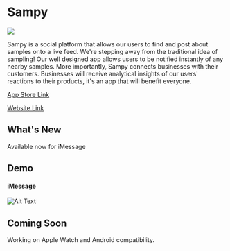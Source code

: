 # Sampy
![](https://static.wixstatic.com/media/52d346_16cefb8b28024032bb938bf27753442e~mv2.png/v1/fill/w_591,h_570,al_c,q_80,usm_0.66_1.00_0.01/52d346_16cefb8b28024032bb938bf27753442e~mv2.webp)

Sampy is a social platform that allows our users to find and post about samples onto a live feed. We're stepping away from the traditional idea of sampling! Our well designed app allows users to be notified instantly of any nearby samples. More importantly, Sampy connects businesses with their customers. Businesses will receive analytical insights of our users' reactions to their products, it's an app that will benefit everyone.

[App Store Link](https://itunes.apple.com/gb/app/sampy/id1244437171?mt=8)

[Website Link](https://sampyapp.wixsite.com/appwebsite)

## What's New

Available now for iMessage

## Demo
#### iMessage                    
![Alt Text](https://static.wixstatic.com/media/52d346_bebefb60051346858c3f3add9eb56e37~mv2.gif)

## Coming Soon

Working on Apple Watch and Android compatibility.